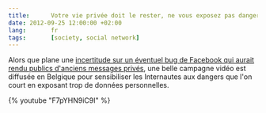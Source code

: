 ```yaml
---
title:      Votre vie privée doit le rester, ne vous exposez pas dangereusement
date: 2012-09-25 12:00:00 +02:00
lang:       fr
tags:       [society, social network]
---
```


Alors que plane une [incertitude sur un éventuel bug de Facebook qui aurait rendu publics d'anciens messages privés](http://rezonances.blog.lemonde.fr/2012/09/25/facebook-bug-fail-messages-post-public-vie-privee/), une belle campagne vidéo est diffusée en Belgique pour sensibiliser les Internautes aux dangers que l'on court en exposant trop de données personnelles.

{% youtube "F7pYHN9iC9I" %}

